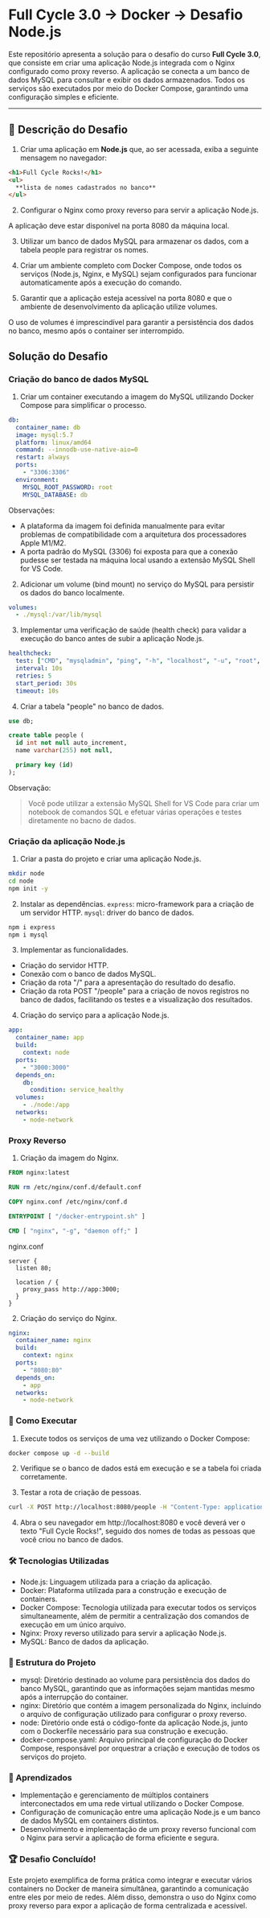 # Full Cycle 3.0 → Docker → Desafio Node.js

Este repositório apresenta a solução para o desafio do curso **Full Cycle 3.0**, que consiste em criar uma aplicação Node.js integrada com o Nginx configurado como proxy reverso. A aplicação se conecta a um banco de dados MySQL para consultar e exibir os dados armazenados. Todos os serviços são executados por meio do Docker Compose, garantindo uma configuração simples e eficiente.

---

## 📝 Descrição do Desafio

1. Criar uma aplicação em **Node.js** que, ao ser acessada, exiba a seguinte mensagem no navegador:

```html
<h1>Full Cycle Rocks!</h1>
<ul>
  **lista de nomes cadastrados no banco**
</ul>
```

2. Configurar o Nginx como proxy reverso para servir a aplicação Node.js.

A aplicação deve estar disponível na porta 8080 da máquina local.

3. Utilizar um banco de dados MySQL para armazenar os dados, com a tabela people para registrar os nomes.

4. Criar um ambiente completo com Docker Compose, onde todos os serviços (Node.js, Nginx, e MySQL) sejam configurados para funcionar automaticamente após a execução do comando.

5. Garantir que a aplicação esteja acessível na porta 8080 e que o ambiente de desenvolvimento da aplicação utilize volumes.

O uso de volumes é imprescindível para garantir a persistência dos dados no banco, mesmo após o container ser interrompido.

## Solução do Desafio

### Criação do banco de dados MySQL

1. Criar um container executando a imagem do MySQL utilizando Docker Compose para simplificar o processo.

```yaml
db:
  container_name: db
  image: mysql:5.7
  platform: linux/amd64
  command: --innodb-use-native-aio=0
  restart: always
  ports:
    - "3306:3306"
  environment:
    MYSQL_ROOT_PASSWORD: root
    MYSQL_DATABASE: db
```

Observações:

- A plataforma da imagem foi definida manualmente para evitar problemas de compatibilidade com a arquitetura dos processadores Apple M1/M2.
- A porta padrão do MySQL (3306) foi exposta para que a conexão pudesse ser testada na máquina local usando a extensão MySQL Shell for VS Code.

2. Adicionar um volume (bind mount) no serviço do MySQL para persistir os dados do banco localmente.

```yaml
volumes:
  - ./mysql:/var/lib/mysql
```

3. Implementar uma verificação de saúde (health check) para validar a execução do banco antes de subir a aplicação Node.js.

```yaml
healthcheck:
  test: ["CMD", "mysqladmin", "ping", "-h", "localhost", "-u", "root", "-proot"]
  interval: 10s
  retries: 5
  start_period: 30s
  timeout: 10s
```

4. Criar a tabela "people" no banco de dados.

```sql
use db;

create table people (
  id int not null auto_increment,
  name varchar(255) not null,

  primary key (id)
);
```

Observação:

> Você pode utilizar a extensão MySQL Shell for VS Code para criar um notebook de comandos SQL e efetuar várias operações e testes diretamente no bacno de dados.

### Criação da aplicação Node.js

1. Criar a pasta do projeto e criar uma aplicação Node.js.

```bash
mkdir node
cd node
npm init -y
```

2. Instalar as dependências.
   `express`: micro-framework para a criação de um servidor HTTP.
   `mysql`: driver do banco de dados.

```bash
npm i express
npm i mysql
```

3. Implementar as funcionalidades.

- Criação do servidor HTTP.
- Conexão com o banco de dados MySQL.
- Criação da rota "/" para a apresentação do resultado do desafio.
- Criação da rota POST "/people" para a criação de novos registros no banco de dados, facilitando os testes e a visualização dos resultados.

4. Criação do serviço para a aplicação Node.js.

```yaml
app:
  container_name: app
  build:
    context: node
  ports:
    - "3000:3000"
  depends_on:
    db:
      condition: service_healthy
  volumes:
    - ./node:/app
  networks:
    - node-network
```

### Proxy Reverso

1. Criação da imagem do Nginx.

```dockerfile
FROM nginx:latest

RUN rm /etc/nginx/conf.d/default.conf

COPY nginx.conf /etc/nginx/conf.d

ENTRYPOINT [ "/docker-entrypoint.sh" ]

CMD [ "nginx", "-g", "daemon off;" ]
```

nginx.conf

```
server {
  listen 80;

  location / {
    proxy_pass http://app:3000;
  }
}
```

2. Criação do serviço do Nginx.

```yaml
nginx:
  container_name: nginx
  build:
    context: nginx
  ports:
    - "8080:80"
  depends_on:
    - app
  networks:
    - node-network
```

### 🚀 Como Executar

1. Execute todos os serviços de uma vez utilizando o Docker Compose:

```bash
docker compose up -d --build
```

2. Verifique se o banco de dados está em execução e se a tabela foi criada corretamente.

3. Testar a rota de criação de pessoas.

```bash
curl -X POST http://localhost:8080/people -H "Content-Type: application/json" -d '{"name": "João"}'
```

4. Abra o seu navegador em http://localhost:8080 e você deverá ver o texto "Full Cycle Rocks!", seguido dos nomes de todas as pessoas que você criou no banco de dados.

### 🛠️ Tecnologias Utilizadas

- Node.js: Linguagem utilizada para a criação da aplicação.
- Docker: Plataforma utilizada para a construção e execução de containers.
- Docker Compose: Tecnologia utilizada para executar todos os serviços simultaneamente, além de permitir a centralização dos comandos de execução em um único arquivo.
- Nginx: Proxy reverso utilizado para servir a aplicação Node.js.
- MySQL: Banco de dados da aplicação.

### 📂 Estrutura do Projeto

- mysql: Diretório destinado ao volume para persistência dos dados do banco MySQL, garantindo que as informações sejam mantidas mesmo após a interrupção do container.
- nginx: Diretório que contém a imagem personalizada do Nginx, incluindo o arquivo de configuração utilizado para configurar o proxy reverso.
- node: Diretório onde está o código-fonte da aplicação Node.js, junto com o Dockerfile necessário para sua construção e execução.
- docker-compose.yaml: Arquivo principal de configuração do Docker Compose, responsável por orquestrar a criação e execução de todos os serviços do projeto.

### 📖 Aprendizados

- Implementação e gerenciamento de múltiplos containers interconectados em uma rede virtual utilizando o Docker Compose.
- Configuração de comunicação entre uma aplicação Node.js e um banco de dados MySQL em containers distintos.
- Desenvolvimento e implementação de um proxy reverso funcional com o Nginx para servir a aplicação de forma eficiente e segura.

### 🏆 Desafio Concluído!

Este projeto exemplifica de forma prática como integrar e executar vários containers no Docker de maneira simultânea, garantindo a comunicação entre eles por meio de redes. Além disso, demonstra o uso do Nginx como proxy reverso para expor a aplicação de forma centralizada e acessível.
